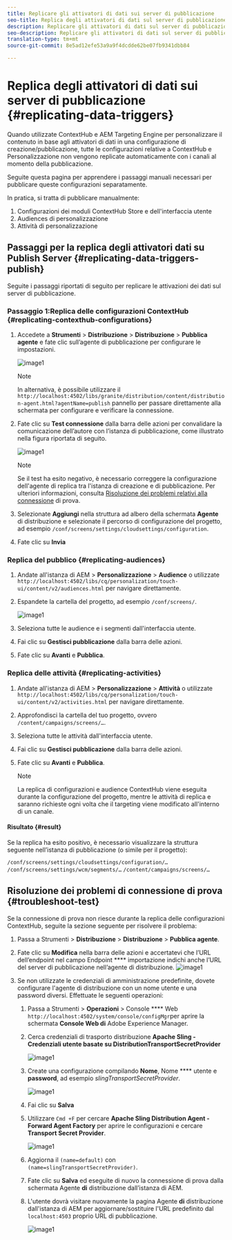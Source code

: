 ```yaml
---
title: Replicare gli attivatori di dati sui server di pubblicazione
seo-title: Replica degli attivatori di dati sul server di pubblicazione
description: Replicare gli attivatori di dati sul server di pubblicazione.
seo-description: Replicare gli attivatori di dati sul server di pubblicazione.
translation-type: tm+mt
source-git-commit: 8e5ad12efe53a9a9f4dcdde62be07fb9341dbb84

---
```



# Replica degli attivatori di dati sui server di pubblicazione {#replicating-data-triggers}

Quando utilizzate ContextHub e AEM Targeting Engine per personalizzare il contenuto in base agli attivatori di dati in una configurazione di creazione/pubblicazione, tutte le configurazioni relative a ContextHub e Personalizzazione non vengono replicate automaticamente con i canali al momento della pubblicazione.

Seguite questa pagina per apprendere i passaggi manuali necessari per pubblicare queste configurazioni separatamente.

In pratica, si tratta di pubblicare manualmente:

1. Configurazioni dei moduli ContextHub Store e dell&#39;interfaccia utente
1. Audiences di personalizzazione
1. Attività di personalizzazione

## Passaggi per la replica degli attivatori dati su Publish Server {#replicating-data-triggers-publish}

Seguite i passaggi riportati di seguito per replicare le attivazioni dei dati sul server di pubblicazione.

### Passaggio 1:Replica delle configurazioni ContextHub {#replicating-contexthub-configurations}

1. Accedete a **Strumenti** > **Distribuzione** > **Distribuzione** > **Pubblica agente** e fate clic sull’agente di pubblicazione per configurare le impostazioni.

   ![image1](/help/user-guide/assets/replicating-triggers/replicating-triggers1.png)

   >[!Note]
   >In alternativa, è possibile utilizzare il `http://localhost:4502/libs/granite/distribution/content/distribution-agent.html?agentName=publish` pannello per passare direttamente alla schermata per configurare e verificare la connessione.

1. Fate clic su **Test connessione** dalla barra delle azioni per convalidare la comunicazione dell’autore con l’istanza di pubblicazione, come illustrato nella figura riportata di seguito.

   ![image1](/help/user-guide/assets/replicating-triggers/replicating-triggers2.png)

   >[!Note]
   >Se il test ha esito negativo, è necessario correggere la configurazione dell&#39;agente di replica tra l&#39;istanza di creazione e di pubblicazione. Per ulteriori informazioni, consulta [Risoluzione dei problemi relativi alla connessione](/help/user-guide/replicating-data-triggers.md#troubleshoot-test) di prova.

1. Selezionate **Aggiungi** nella struttura ad albero della schermata **Agente** di distribuzione e selezionate il percorso di configurazione del progetto, ad esempio `/conf/screens/settings/cloudsettings/configuration`.

1. Fate clic su **Invia**

### Replica del pubblico {#replicating-audiences}

1. Andate all&#39;istanza di AEM > **Personalizzazione** > **Audience** o utilizzate `http://localhost:4502/libs/cq/personalization/touch-ui/content/v2/audiences.html` per navigare direttamente.

1. Espandete la cartella del progetto, ad esempio `/conf/screens/`.

   ![image1](/help/user-guide/assets/replicating-triggers/replicating-triggers10.png)

1. Seleziona tutte le audience e i segmenti dall&#39;interfaccia utente.

1. Fai clic su **Gestisci pubblicazione** dalla barra delle azioni.

1. Fate clic su **Avanti** e **Pubblica**.

### Replica delle attività {#replicating-activities}

1. Andate all&#39;istanza di AEM > **Personalizzazione** > **Attività** o utilizzate `http://localhost:4502/libs/cq/personalization/touch-ui/content/v2/activities.html` per navigare direttamente.

1. Approfondisci la cartella del tuo progetto, ovvero `/content/campaigns/screens/…`.

1. Seleziona tutte le attività dall&#39;interfaccia utente.

1. Fai clic su **Gestisci pubblicazione** dalla barra delle azioni.

1. Fate clic su **Avanti** e **Pubblica**.

   > [!Note]
   >La replica di configurazioni e audience ContextHub viene eseguita durante la configurazione del progetto, mentre le attività di replica e saranno richieste ogni volta che il targeting viene modificato all&#39;interno di un canale.

#### Risultato {#result}

Se la replica ha esito positivo, è necessario visualizzare la struttura seguente nell’istanza di pubblicazione (o simile per il progetto):

`/conf/screens/settings/cloudsettings/configuration/…`
`/conf/screens/settings/wcm/segments/…`
`/content/campaigns/screens/…`

## Risoluzione dei problemi di connessione di prova {#troubleshoot-test}

Se la connessione di prova non riesce durante la replica delle configurazioni ContextHub, seguite la sezione seguente per risolvere il problema:

1. Passa a Strumenti > **Distribuzione** > **Distribuzione** > **Pubblica agente**.

1. Fate clic su **Modifica** nella barra delle azioni e accertatevi che l’URL dell’endpoint nel campo Endpoint **** importazione indichi anche l’URL del server di pubblicazione nell’agente di distribuzione.
   ![image1](/help/user-guide/assets/replicating-triggers/replicating-triggers9.png)

1. Se non utilizzate le credenziali di amministrazione predefinite, dovete configurare l&#39;agente di distribuzione con un nome utente e una password diversi.
Effettuate le seguenti operazioni:

   1. Passa a Strumenti > **Operazioni** > Console **** Web `http://localhost:4502/system/console/configMgr`per aprire la schermata **Console Web di** Adobe Experience Manager.

   1. Cerca credenziali di trasporto distribuzione **Apache Sling - Credenziali utente basate su DistributionTransportSecretProvider**

      ![image1](/help/user-guide/assets/replicating-triggers/replicating-triggers6.png)

   1. Create una configurazione compilando **Nome**, Nome **** utente e **password**, ad esempio *slingTransportSecretProvider*.

      ![image1](/help/user-guide/assets/replicating-triggers/replicating-triggers7.png)

   1. Fai clic su **Salva**

   1. Utilizzare `Cmd +F` per cercare **Apache Sling Distribution Agent - Forward Agent Factory** per aprire le configurazioni e cercare **Transport Secret Provider**.

      ![image1](/help/user-guide/assets/replicating-triggers/replicating-triggers8.png)

   1. Aggiorna il `(name=default)` con `(name=slingTransportSecretProvider)`.

   1. Fate clic su **Salva** ed eseguite di nuovo la connessione di prova dalla schermata Agente **di** distribuzione dall’istanza di AEM.

   1. L&#39;utente dovrà visitare nuovamente la pagina Agente **di** distribuzione dall&#39;istanza di AEM per aggiornare/sostituire l&#39;URL predefinito dal `localhost:4503` proprio URL di pubblicazione.

      ![image1](/help/user-guide/assets/replicating-triggers/replicating-triggers9.png)
